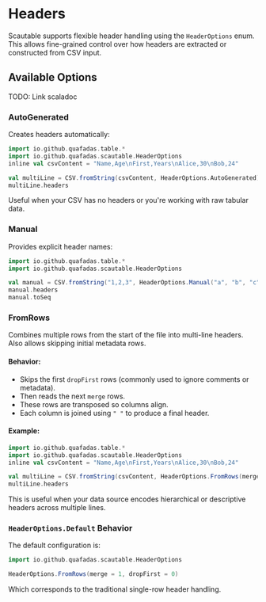 # Headers

Scautable supports flexible header handling using the `HeaderOptions` enum. This allows fine-grained control over how headers are extracted or constructed from CSV input.


## Available Options

TODO: Link scaladoc

### AutoGenerated

Creates headers automatically:

```scala mdoc
import io.github.quafadas.table.*
import io.github.quafadas.scautable.HeaderOptions
inline val csvContent = "Name,Age\nFirst,Years\nAlice,30\nBob,24"

val multiLine = CSV.fromString(csvContent, HeaderOptions.AutoGenerated)
multiLine.headers
```

Useful when your CSV has no headers or you're working with raw tabular data.

### Manual

Provides explicit header names:

```scala mdoc
import io.github.quafadas.table.*
import io.github.quafadas.scautable.HeaderOptions

val manual = CSV.fromString("1,2,3", HeaderOptions.Manual("a", "b", "c"))
manual.headers 
manual.toSeq
```

### FromRows

Combines multiple rows from the start of the file into multi-line headers. Also allows skipping initial metadata rows.

#### Behavior:

* Skips the first `dropFirst` rows (commonly used to ignore comments or metadata).
* Then reads the next `merge` rows.
* These rows are transposed so columns align.
* Each column is joined using `" "` to produce a final header.

#### Example:

```scala mdoc:reset
import io.github.quafadas.table.*
import io.github.quafadas.scautable.HeaderOptions
inline val csvContent = "Name,Age\nFirst,Years\nAlice,30\nBob,24"

val multiLine = CSV.fromString(csvContent, HeaderOptions.FromRows(merge = 2))
multiLine.headers
```

This is useful when your data source encodes hierarchical or descriptive headers across multiple lines.

### `HeaderOptions.Default` Behavior

The default configuration is:

```scala mdoc
import io.github.quafadas.scautable.HeaderOptions

HeaderOptions.FromRows(merge = 1, dropFirst = 0)
```

Which corresponds to the traditional single-row header handling.
